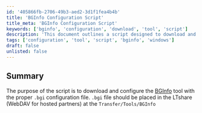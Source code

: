 ```yaml
---
id: '405866fb-2706-49b3-aed2-3d1f1fea4b4b'
title: 'BGInfo Configuration Script'
title_meta: 'BGInfo Configuration Script'
keywords: ['bginfo', 'configuration', 'download', 'tool', 'script']
description: 'This document outlines a script designed to download and configure the BGInfo tool, ensuring the proper .bgi configuration file is placed in the designated LTshare directory for optimal usage.'
tags: ['configuration', 'tool', 'script', 'bginfo', 'windows']
draft: false
unlisted: false
---
```

## Summary

The purpose of the script is to download and configure the [BGInfo](https://learn.microsoft.com/en-us/sysinternals/downloads/bginfo) tool with the proper `.bgi` configuration file. `.bgi` file should be placed in the LTshare (WebDAV for hosted partners) at the `Transfer/Tools/BGInfo`







